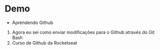 # Demo
- Aprendendo Github
1. Agora eu sei como enviar modificações para o Github através do Git Bash
2. Curso de Github da Rocketseat
